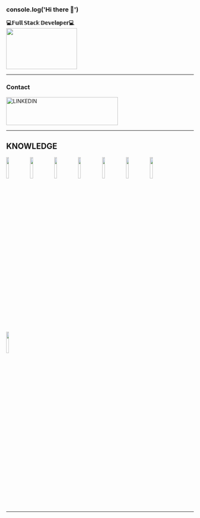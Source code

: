 ### console.log('Hi there 👋')

**💻𝔽𝕦𝕝𝕝 𝕊𝕥𝕒𝕔𝕜 𝔻𝕖𝕧𝕖𝕝𝕠𝕡𝕖𝕣💻**<br/>
   <img width="190px" height="110px" src="https://user-images.githubusercontent.com/63928345/170804685-c25b83f2-012a-488b-8d52-68bbd592a00b.gif" /></img> 
_______

### **Contact** 

[<img alt="LINKEDIN" width="300px" height="75px" src="https://proinfluent.b-cdn.net/wp-content/uploads/2019/05/Logo-LinkedIn-officiel.png" />](https://www.linkedin.com/in/nicol%C3%A1s-mauber-a996121b9)
_______
## **KNOWLEDGE**
<img src="https://upload.wikimedia.org/wikipedia/commons/thumb/4/47/React.svg/1200px-React.svg.png" width="12%" ></img>  <img src="https://upload.wikimedia.org/wikipedia/commons/thumb/9/99/Unofficial_JavaScript_logo_2.svg/1200px-Unofficial_JavaScript_logo_2.svg.png" width="12%"></img>  <img src="https://upload.wikimedia.org/wikipedia/commons/thumb/0/0d/C_Sharp_wordmark.svg/1024px-C_Sharp_wordmark.svg.png" width="12%"></img>  <img src="https://upload.wikimedia.org/wikipedia/commons/thumb/1/18/ISO_C%2B%2B_Logo.svg/800px-ISO_C%2B%2B_Logo.svg.png" width="12%"></img>  <img src="https://www.kindpng.com/picc/m/225-2258787_bootstrap-4-logo-png-clipart-png-download-bootstrap.png"  width="12%"></img>  <img src="https://cdn-icons-png.flaticon.com/512/919/919826.png" width="12%"></img>  <img src="https://upload.wikimedia.org/wikipedia/commons/thumb/6/61/HTML5_logo_and_wordmark.svg/1200px-HTML5_logo_and_wordmark.svg.png" width="12%"></img>  <img src="https://institutocpe.edu.uy/wp-content/uploads/2020/03/sql-logo.png" width="12%"></img>  

_______


